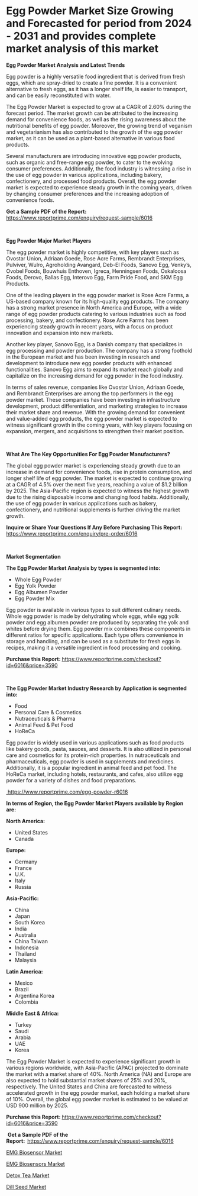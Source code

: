 <p><h1>Egg Powder Market Size Growing and Forecasted for period from 2024 - 2031 and provides complete market analysis of this market</h1></p><p><strong>Egg Powder Market Analysis and Latest Trends</strong></p>
<p><p>Egg powder is a highly versatile food ingredient that is derived from fresh eggs, which are spray-dried to create a fine powder. It is a convenient alternative to fresh eggs, as it has a longer shelf life, is easier to transport, and can be easily reconstituted with water. </p><p>The Egg Powder Market is expected to grow at a CAGR of 2.60% during the forecast period. The market growth can be attributed to the increasing demand for convenience foods, as well as the rising awareness about the nutritional benefits of egg powder. Moreover, the growing trend of veganism and vegetarianism has also contributed to the growth of the egg powder market, as it can be used as a plant-based alternative in various food products.</p><p>Several manufacturers are introducing innovative egg powder products, such as organic and free-range egg powder, to cater to the evolving consumer preferences. Additionally, the food industry is witnessing a rise in the use of egg powder in various applications, including bakery, confectionery, and processed food products. Overall, the egg powder market is expected to experience steady growth in the coming years, driven by changing consumer preferences and the increasing adoption of convenience foods.</p></p>
<p><strong>Get a Sample PDF of the Report:&nbsp;</strong> <a href="https://www.reportprime.com/enquiry/request-sample/6016">https://www.reportprime.com/enquiry/request-sample/6016</a></p>
<p>&nbsp;</p>
<p><strong>Egg Powder Major Market Players</strong></p>
<p><p>The egg powder market is highly competitive, with key players such as Ovostar Union, Adriaan Goede, Rose Acre Farms, Rembrandt Enterprises, Pulviver, Wulro, Agroholding Avangard, Deb-El Foods, Sanovo Egg, Venky’s, Ovobel Foods, Bouwhuis Enthoven, Igreca, Henningsen Foods, Oskaloosa Foods, Derovo, Ballas Egg, Interovo Egg, Farm Pride Food, and SKM Egg Products.</p><p>One of the leading players in the egg powder market is Rose Acre Farms, a US-based company known for its high-quality egg products. The company has a strong market presence in North America and Europe, with a wide range of egg powder products catering to various industries such as food processing, bakery, and confectionery. Rose Acre Farms has been experiencing steady growth in recent years, with a focus on product innovation and expansion into new markets.</p><p>Another key player, Sanovo Egg, is a Danish company that specializes in egg processing and powder production. The company has a strong foothold in the European market and has been investing in research and development to introduce new egg powder products with enhanced functionalities. Sanovo Egg aims to expand its market reach globally and capitalize on the increasing demand for egg powder in the food industry.</p><p>In terms of sales revenue, companies like Ovostar Union, Adriaan Goede, and Rembrandt Enterprises are among the top performers in the egg powder market. These companies have been investing in infrastructure development, product differentiation, and marketing strategies to increase their market share and revenue. With the growing demand for convenient and value-added egg products, the egg powder market is expected to witness significant growth in the coming years, with key players focusing on expansion, mergers, and acquisitions to strengthen their market position.</p></p>
<p>&nbsp;</p>
<p><strong>What Are The Key Opportunities For Egg Powder Manufacturers?</strong></p>
<p><p>The global egg powder market is experiencing steady growth due to an increase in demand for convenience foods, rise in protein consumption, and longer shelf life of egg powder. The market is expected to continue growing at a CAGR of 4.5% over the next five years, reaching a value of $1.2 billion by 2025. The Asia-Pacific region is expected to witness the highest growth due to the rising disposable income and changing food habits. Additionally, the use of egg powder in various applications such as bakery, confectionery, and nutritional supplements is further driving the market growth.</p></p>
<p><strong>Inquire or Share Your Questions If Any Before Purchasing This Report:</strong> <a href="https://www.reportprime.com/enquiry/pre-order/6016">https://www.reportprime.com/enquiry/pre-order/6016</a></p>
<p>&nbsp;</p>
<p><strong>Market Segmentation</strong></p>
<p><strong>The Egg Powder Market Analysis by types is segmented into:</strong></p>
<p><ul><li>Whole Egg Powder</li><li>Egg Yolk Powder</li><li>Egg Albumen Powder</li><li>Egg Powder Mix</li></ul></p>
<p><p>Egg powder is available in various types to suit different culinary needs. Whole egg powder is made by dehydrating whole eggs, while egg yolk powder and egg albumen powder are produced by separating the yolk and whites before drying them. Egg powder mix combines these components in different ratios for specific applications. Each type offers convenience in storage and handling, and can be used as a substitute for fresh eggs in recipes, making it a versatile ingredient in food processing and cooking.</p></p>
<p><strong>Purchase this Report:&nbsp;</strong><a href="https://www.reportprime.com/checkout?id=6016&price=3590">https://www.reportprime.com/checkout?id=6016&price=3590</a></p>
<p>&nbsp;</p>
<p><strong>The Egg Powder Market Industry Research by Application is segmented into:</strong></p>
<p><ul><li>Food</li><li>Personal Care & Cosmetics</li><li>Nutraceuticals & Pharma</li><li>Animal Feed & Pet Food</li><li>HoReCa</li></ul></p>
<p><p>Egg powder is widely used in various applications such as food products like bakery goods, pasta, sauces, and desserts. It is also utilized in personal care and cosmetics for its protein-rich properties. In nutraceuticals and pharmaceuticals, egg powder is used in supplements and medicines. Additionally, it is a popular ingredient in animal feed and pet food. The HoReCa market, including hotels, restaurants, and cafes, also utilize egg powder for a variety of dishes and food preparations.</p></p>
<p><a href="https://www.reportprime.com/egg-powder-r6016">&nbsp;https://www.reportprime.com/egg-powder-r6016</a></p>
<p><strong>In terms of Region, the Egg Powder Market Players available by Region are:</strong></p>
<p>
    <p> <strong> North America: </strong>
        <ul>
            <li>United States</li>
            <li>Canada</li>
        </ul>
        </p> 
    <p> <strong> Europe: </strong>
        <ul>
            <li>Germany</li>
            <li>France</li>
            <li>U.K.</li>
            <li>Italy</li>
            <li>Russia</li>
        </ul>
        </p> 
    <p> <strong> Asia-Pacific: </strong>
        <ul>
            <li>China</li>
            <li>Japan</li>
            <li>South Korea</li>
            <li>India</li>
            <li>Australia</li>
            <li>China Taiwan</li>
            <li>Indonesia</li>
            <li>Thailand</li>
            <li>Malaysia</li>
        </ul>
        </p> 
    <p> <strong> Latin America: </strong>
        <ul>
            <li>Mexico</li>
            <li>Brazil</li>
            <li>Argentina Korea</li>
            <li>Colombia</li>
        </ul>
        </p> 
    <p> <strong> Middle East & Africa: </strong>
        <ul>
            <li>Turkey</li>
            <li>Saudi</li>
            <li>Arabia</li>
            <li>UAE</li>
            <li>Korea</li>
        </ul>
    </p>
    </p>
<p><p>The Egg Powder Market is expected to experience significant growth in various regions worldwide, with Asia-Pacific (APAC) projected to dominate the market with a market share of 40%. North America (NA) and Europe are also expected to hold substantial market shares of 25% and 20%, respectively. The United States and China are forecasted to witness accelerated growth in the egg powder market, each holding a market share of 10%. Overall, the global egg powder market is estimated to be valued at USD 900 million by 2025.</p></p>
<p><strong>Purchase this Report: </strong><a href="https://www.reportprime.com/checkout?id=6016&price=3590">https://www.reportprime.com/checkout?id=6016&price=3590</a></p>
<p>&nbsp;<strong>Get a Sample PDF of the Report:&nbsp;&nbsp;</strong><a href="https://www.reportprime.com/enquiry/request-sample/6016">https://www.reportprime.com/enquiry/request-sample/6016</a></p>
<p><strong></strong></p>
<p><p><a href="https://issuu.com/reportprime-2/docs/emg-biosensor-market-size-2030.pptx">EMG Biosensor Market</a></p><p><a href="https://issuu.com/reportprime-2/docs/emg-biosensors-market-size-2030.pptx">EMG Biosensors Market</a></p><p><a href="https://github.com/kumertitash/Market-Research-Report-List-1/blob/main/detox-tea-market.md">Detox Tea Market</a></p><p><a href="https://github.com/dancokkoe288/Market-Research-Report-List-1/blob/main/dill-seed-market.md">Dill Seed Market</a></p></p>